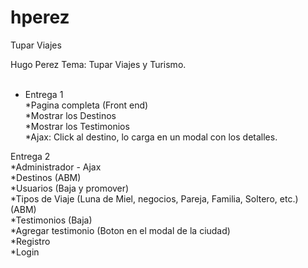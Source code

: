 hperez
======

Tupar Viajes

Hugo Perez
Tema: Tupar Viajes y Turismo.<br><br>

* Entrega 1<br>
*Pagina completa (Front end)<br>
*Mostrar los Destinos<br>
*Mostrar los Testimonios<br>
*Ajax: Click al destino, lo carga en un modal con los detalles.<br>

Entrega 2<br>
*Administrador - Ajax<br>
*Destinos (ABM)<br>
*Usuarios (Baja y promover)<br>
*Tipos de Viaje (Luna de Miel, negocios, Pareja, Familia, Soltero, etc.) (ABM)<br>
*Testimonios (Baja)<br>
*Agregar testimonio (Boton en el modal de la ciudad)<br>
*Registro<br>
*Login

